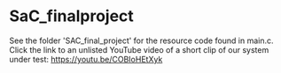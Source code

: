 # SaC_finalproject
See the folder 'SAC_final_project' for the resource code found in main.c.
Click the link to an unlisted YouTube video of a short clip of our system under test:
https://youtu.be/COBIoHEtXyk
